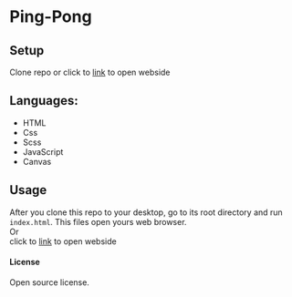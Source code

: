 # Ping-Pong

## Setup
Clone repo or click to [link](https://lukaskmiecik.github.io/Ping-Pong/) to open webside

## Languages:
+ HTML
+ Css
+ Scss
+ JavaScript
+ Canvas

## Usage 
After you clone this repo to your desktop, go to its root directory and run `index.html`.
This files open yours web browser.<br>
Or<br>
click to [link](https://lukaskmiecik.github.io/Ping-Pong/) to open webside

#### License
Open source license.

